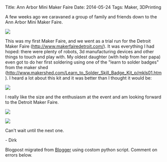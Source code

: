 Title: Ann Arbor Mini Maker Faire
Date: 2014-05-24
Tags: Maker, 3DPrinting

A few weeks ago we caravaned a group of family and friends down to the Ann
Arbor Mini Maker Faire.  

![](http://4.bp.blogspot.com/-keUBPCSU8os/U4EP7tWUQII/AAAAAAAACqI/qiObciqZc_M/s1600/aammf2014v1_rfs.jpg)

This was my first Maker Faire, and we went as a trial run for the Detroit
Maker Faire (<http://www.makerfairedetroit.com/>). It was everything I had
hoped: there were plenty of robots, 3d manufacturing devices and other things
to touch and play with.  My oldest daughter (with help from her papa) even got
to do her first soldering using one of the "learn to solder badges" from the
maker shed
(<http://www.makershed.com/Learn_to_Solder_Skill_Badge_Kit_p/mkls01.htm>). I
heard a lot about this kit and it was better than I thought it would be:  

[![](http://2.bp.blogspot.com/-ikTzHYFy3Io/U4E8CWDw5HI/AAAAAAAACr8/iK9XuVRF6og/s1600/small_DSC_6122.JPG)](http://2.bp.blogspot.com/-ikTzHYFy3Io/U4E8CWDw5HI/AAAAAAAACr8/iK9XuVRF6og/s1600/small_DSC_6122.JPG)

  
I really like the size and the enthusiasm at the event and am looking forward
to the Detroit Maker Faire.  

[![](http://2.bp.blogspot.com/-BKisH90hsBo/U4E8JsdcVgI/AAAAAAAACsE/wOrjQW2eiZQ/s1600/small_DSC_6128.JPG)](http://2.bp.blogspot.com/-BKisH90hsBo/U4E8JsdcVgI/AAAAAAAACsE/wOrjQW2eiZQ/s1600/small_DSC_6128.JPG)

  

[![](http://4.bp.blogspot.com/-mBSpBzu7ljw/U4E8JiyBCPI/AAAAAAAACsI/KfZqFn4TGWk/s1600/small_DSC_6131.JPG)](http://4.bp.blogspot.com/-mBSpBzu7ljw/U4E8JiyBCPI/AAAAAAAACsI/KfZqFn4TGWk/s1600/small_DSC_6131.JPG)

  
Can't wait until the next one.  
  
\- Dirk

Blogpost migrated from [Blogger](https://apprenticemaker.blogspot.com/2014/05/ann-arbor-mini-maker-faire.html) using costom python script. Comment on errors below.
